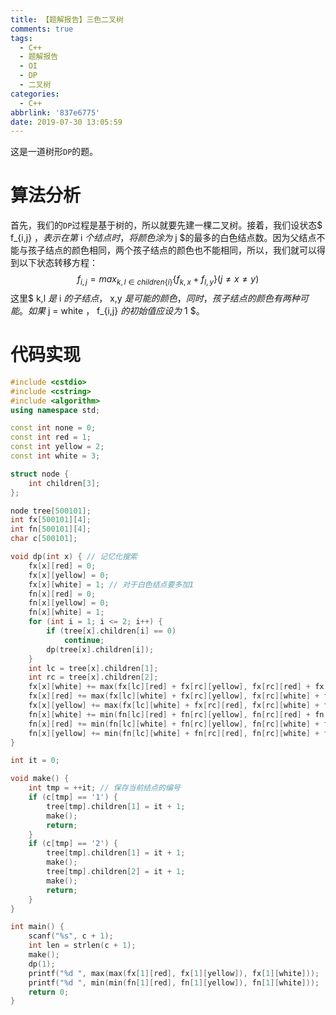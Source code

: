 ```yaml
---
title: 【题解报告】三色二叉树
comments: true
tags:
  - C++
  - 题解报告
  - OI
  - DP
  - 二叉树
categories:
  - C++
abbrlink: '837e6775'
date: 2019-07-30 13:05:59
---
```

这是一道树形`DP`的题。
<!-- more -->
# 算法分析
首先，我们的`DP`过程是基于树的，所以就要先建一棵二叉树。接着，我们设状态$ f_{i,j} $，表示在第$ i $个结点时，将颜色涂为$ j $的最多的白色结点数。因为父结点不能与孩子结点的颜色相同，两个孩子结点的颜色也不能相同，所以，我们就可以得到以下状态转移方程：
$$
f_{i,j}=max_{k,l \in children\{i\}}\{f_{k,x}+f_{l,y}\} (j \neq x \neq y)
$$
这里$ k,l $是$ i $的子结点，$ x,y $是可能的颜色，同时，孩子结点的颜色有两种可能。如果$ j = white $，$ f_{i,j} $的初始值应设为$ 1 $。

# 代码实现

```cpp
#include <cstdio>
#include <cstring>
#include <algorithm>
using namespace std;

const int none = 0;
const int red = 1;
const int yellow = 2;
const int white = 3;

struct node {
    int children[3];
};

node tree[500101];
int fx[500101][4];
int fn[500101][4];
char c[500101];

void dp(int x) { // 记忆化搜索
    fx[x][red] = 0;
    fx[x][yellow] = 0;
    fx[x][white] = 1; // 对于白色结点要多加1
    fn[x][red] = 0;
    fn[x][yellow] = 0;
    fn[x][white] = 1;
    for (int i = 1; i <= 2; i++) {
        if (tree[x].children[i] == 0)
            continue;
        dp(tree[x].children[i]);
    }
    int lc = tree[x].children[1];
    int rc = tree[x].children[2];
    fx[x][white] += max(fx[lc][red] + fx[rc][yellow], fx[rc][red] + fx[lc][yellow]);
    fx[x][red] += max(fx[lc][white] + fx[rc][yellow], fx[rc][white] + fx[lc][yellow]);
    fx[x][yellow] += max(fx[lc][white] + fx[rc][red], fx[rc][white] + fx[lc][red]);
    fn[x][white] += min(fn[lc][red] + fn[rc][yellow], fn[rc][red] + fn[lc][yellow]);
    fn[x][red] += min(fn[lc][white] + fn[rc][yellow], fn[rc][white] + fn[lc][yellow]);
    fn[x][yellow] += min(fn[lc][white] + fn[rc][red], fn[rc][white] + fn[lc][red]);
}

int it = 0;

void make() {
    int tmp = ++it; // 保存当前结点的编号
    if (c[tmp] == '1') {
        tree[tmp].children[1] = it + 1;
        make();
        return;
    }
    if (c[tmp] == '2') {
        tree[tmp].children[1] = it + 1;
        make();
        tree[tmp].children[2] = it + 1;
        make();
        return;
    }
}

int main() {
    scanf("%s", c + 1);
    int len = strlen(c + 1);
    make();
    dp(1);
    printf("%d ", max(max(fx[1][red], fx[1][yellow]), fx[1][white]));
    printf("%d ", min(min(fn[1][red], fn[1][yellow]), fn[1][white]));
    return 0;
}
```

